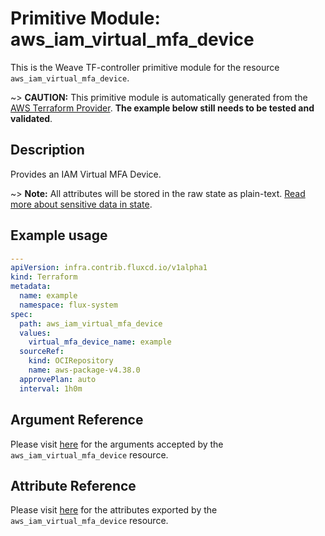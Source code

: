 
# Primitive Module: aws_iam_virtual_mfa_device

This is the Weave TF-controller primitive module for the resource `aws_iam_virtual_mfa_device`.

~> **CAUTION:** This primitive module is automatically generated from the [AWS Terraform Provider](https://registry.terraform.io/providers/hashicorp/aws/latest/docs/resources/iam_virtual_mfa_device). **The example below still needs to be tested and validated**.

## Description

Provides an IAM Virtual MFA Device.

~> **Note:** All attributes will be stored in the raw state as plain-text.
[Read more about sensitive data in state](https://www.terraform.io/docs/state/sensitive-data.html).

## Example usage

```yaml
---
apiVersion: infra.contrib.fluxcd.io/v1alpha1
kind: Terraform
metadata:
  name: example
  namespace: flux-system
spec:
  path: aws_iam_virtual_mfa_device
  values:
    virtual_mfa_device_name: example
  sourceRef:
    kind: OCIRepository
    name: aws-package-v4.38.0
  approvePlan: auto
  interval: 1h0m
```

## Argument Reference

Please visit [here](https://registry.terraform.io/providers/hashicorp/aws/latest/docs/resources/iam_virtual_mfa_device#argument-reference) for the arguments accepted by the `aws_iam_virtual_mfa_device` resource.

## Attribute Reference

Please visit [here](https://registry.terraform.io/providers/hashicorp/aws/latest/docs/resources/iam_virtual_mfa_device#attributes-reference) for the attributes exported by the `aws_iam_virtual_mfa_device` resource.
